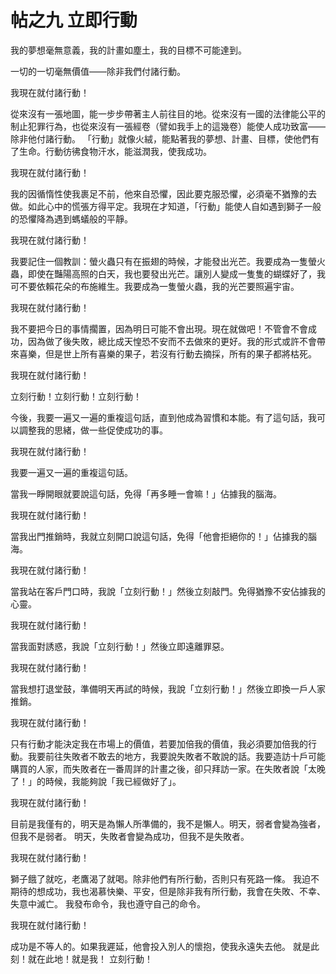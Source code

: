 # 帖之九 立即行動
我的夢想毫無意義，我的計畫如塵土，我的目標不可能達到。

一切的一切毫無價值——除非我們付諸行動。

我現在就付諸行動！

從來沒有一張地圖，能一步步帶著主人前往目的地。從來沒有一國的法律能公平的制止犯罪行為，也從來沒有一張經卷（譬如我手上的這幾卷）能使人成功致富——除非他付諸行動。
「行動」就像火絨，能點著我的夢想、計畫、目標，使他們有了生命。行動彷彿食物汗水，能滋潤我，使我成功。

我現在就付諸行動！

我的因循惰性使我裹足不前，他來自恐懼，因此要克服恐懼，必須毫不猶豫的去做。如此心中的慌張方得平定。我現在才知道，「行動」能使人自如遇到獅子一般的恐懼降為遇到螞蟻般的平靜。

我現在就付諸行動！

我要記住一個教訓：螢火蟲只有在振翅的時候，才能發出光芒。我要成為一隻螢火蟲，即使在豔陽高照的白天，我也要發出光芒。讓別人變成一隻隻的蝴蝶好了，我可不要依賴花朵的布施維生。我要成為一隻螢火蟲，我的光芒要照遍宇宙。

我現在就付諸行動！

我不要把今日的事情擱置，因為明日可能不會出現。現在就做吧！不管會不會成功，因為做了後失敗，總比成天惶恐不安而不去做來的更好。我的形式或許不會帶來喜樂，但是世上所有喜樂的果子，若沒有行動去摘採，所有的果子都將枯死。

我現在就付諸行動！

立刻行動！立刻行動！立刻行動！

今後，我要一遍又一遍的重複這句話，直到他成為習慣和本能。有了這句話，我可以調整我的思緒，做一些促使成功的事。

我現在就付諸行動！

我要一遍又一遍的重複這句話。

當我一睜開眼就要說這句話，免得「再多睡一會嘛！」佔據我的腦海。

我現在就付諸行動！

當我出門推銷時，我就立刻開口說這句話，免得「他會拒絕你的！」佔據我的腦海。

我現在就付諸行動！

當我站在客戶門口時，我說「立刻行動！」然後立刻敲門。免得猶豫不安佔據我的心靈。

我現在就付諸行動！

當我面對誘惑，我說「立刻行動！」然後立即遠離罪惡。

我現在就付諸行動！

當我想打退堂鼓，準備明天再試的時候，我說「立刻行動！」然後立即換一戶人家推銷。

我現在就付諸行動！

只有行動才能決定我在市場上的價值，若要加倍我的價值，我必須要加倍我的行動。我要前往失敗者不敢去的地方，我要說失敗者不敢說的話。我要造訪十戶可能購買的人家，而失敗者在一番周詳的計畫之後，卻只拜訪一家。在失敗者說「太晚了！」的時候，我能夠說「我已經做好了」。

我現在就付諸行動！

目前是我僅有的，明天是為懶人所準備的，我不是懶人。明天，弱者會變為強者，但我不是弱者。 明天，失敗者會變為成功，但我不是失敗者。

我現在就付諸行動！

獅子餓了就吃，老鷹渴了就喝。除非他們有所行動，否則只有死路一條。
我迫不期待的想成功，我也渴慕快樂、平安，但是除非我有所行動，我會在失敗、不幸、失意中滅亡。
我發布命令，我也遵守自己的命令。

我現在就付諸行動！

成功是不等人的。如果我遲延，他會投入別人的懷抱，使我永遠失去他。
就是此刻！就在此地！就是我！
立刻行動！
